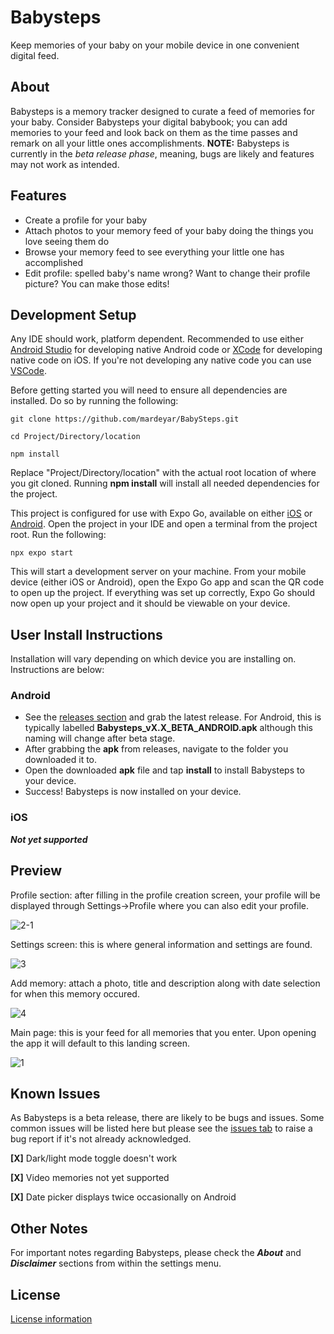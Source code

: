 # Babysteps
Keep memories of your baby on your mobile device in one convenient digital feed.

## About

Babysteps is a memory tracker designed to curate a feed of memories for your baby. Consider Babysteps your digital babybook; you can add memories to your feed and look back on them as the time passes and remark on all your little ones accomplishments. **NOTE:** Babysteps is currently in the _beta release phase_, meaning, bugs are likely and features may not work as intended.

## Features

* Create a profile for your baby
* Attach photos to your memory feed of your baby doing the things you love seeing them do
* Browse your memory feed to see everything your little one has accomplished
* Edit profile: spelled baby's name wrong? Want to change their profile picture? You can make those edits!

## Development Setup

Any IDE should work, platform dependent. Recommended to use either [Android Studio](https://developer.android.com/studio) for developing native Android code or [XCode](https://apps.apple.com/ca/app/xcode/id497799835?mt=12) for developing native code on iOS. If you're not developing any native code you can use [VSCode](https://code.visualstudio.com/download).

Before getting started you will need to ensure all dependencies are installed. Do so by running the following:

```git clone https://github.com/mardeyar/BabySteps.git```

```cd Project/Directory/location```

```npm install```

Replace "Project/Directory/location" with the actual root location of where you git cloned. Running **npm install** will install all needed dependencies for the project. 

This project is configured for use with Expo Go, available on either [iOS](https://apps.apple.com/us/app/expo-go/id982107779) or [Android](https://play.google.com/store/apps/details?id=host.exp.exponent&hl=en_CA&gl=US&pli=1). Open the project in your IDE and open a terminal from the project root. Run the following:

```npx expo start```

This will start a development server on your machine. From your mobile device (either iOS or Android), open the Expo Go app and scan the QR code to open up the project. If everything was set up correctly, Expo Go should now open up your project and it should be viewable on your device.

## User Install Instructions

Installation will vary depending on which device you are installing on. Instructions are below:

### Android

* See the [releases section](https://github.com/mardeyar/BabySteps/releases) and grab the latest release. For Android, this is typically labelled **Babysteps_vX.X_BETA_ANDROID.apk** although this naming will change after beta stage.
* After grabbing the **apk** from releases, navigate to the folder you downloaded it to.
* Open the downloaded **apk** file and tap **install** to install Babysteps to your device.
* Success! Babysteps is now installed on your device.

### iOS

***Not yet supported***

## Preview

Profile section: after filling in the profile creation screen, your profile will be displayed through Settings->Profile where you can also edit your profile.

![2-1](https://github.com/mardeyar/BabySteps/assets/117761940/82775a7c-45cd-443f-9fbf-773e7fca122f)

Settings screen: this is where general information and settings are found.

![3](https://github.com/mardeyar/BabySteps/assets/117761940/f867cb20-1cd7-479c-ba11-8019dc2d67b9)

Add memory: attach a photo, title and description along with date selection for when this memory occured.

![4](https://github.com/mardeyar/BabySteps/assets/117761940/49913bfd-b2f3-4c5e-bece-5a67493918e8)

Main page: this is your feed for all memories that you enter. Upon opening the app it will default to this landing screen.

![1](https://github.com/mardeyar/BabySteps/assets/117761940/5abdd0a0-9515-4d97-8ff2-e490205e655d)

## Known Issues

As Babysteps is a beta release, there are likely to be bugs and issues. Some common issues will be listed here but please see the [issues tab](https://github.com/mardeyar/BabySteps/issues) to raise a bug report if it's not already acknowledged.

**[X]** Dark/light mode toggle doesn't work

**[X]** Video memories not yet supported

**[X]** Date picker displays twice occasionally on Android

## Other Notes

For important notes regarding Babysteps, please check the ***About*** and ***Disclaimer*** sections from within the settings menu.

## License

[License information](https://github.com/mardeyar/BabySteps/blob/main/LICENSE)
